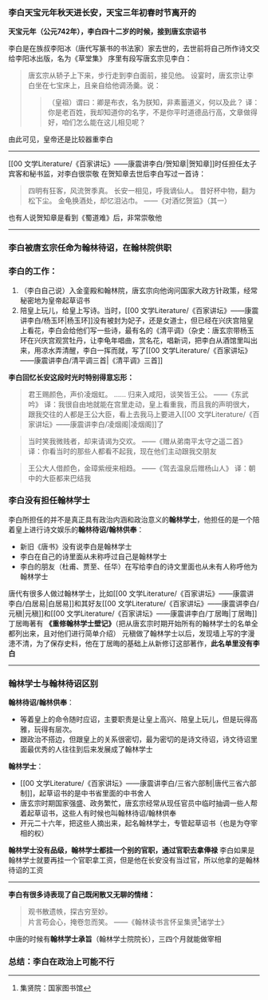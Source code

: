 ### 李白天宝元年秋天进长安，天宝三年初春时节离开的

**天宝元年（公元742年），李白四十二岁的时候，接到唐玄宗诏书**

李白是在族叔李阳冰（唐代写篆书的书法家）家去世的，去世前将自己所作诗文交给李阳冰出版，名为《草堂集》
序里有段写唐玄宗见李白：
>唐玄宗从轿子上下来，步行走到李白面前，接见他。
>设宴时，唐玄宗让李白坐在七宝床上，且亲自给他调汤羹。说：
>>（皇祖）谓曰：卿是布衣，名为朕知，非素蓄道义，何以及此？
>>译：你是老百姓，我却知道你的名字，不是你平时道德品行高，文章做得好，咱们怎么能在这儿相见呢？

由此可见，皇帝还是比较器重李白

---
[[00 文学Literature/《百家讲坛》——康震讲李白/贺知章|贺知章]]时任担任太子宾客和秘书监，对李白很崇敬
在贺知章去世后李白写过一首诗：
>四明有狂客，风流贺季真。
>长安一相见，呼我谪仙人。
>昔好杯中物，翻为松下尘。
>金龟换酒处，却忆泪沾巾。
>——《对酒忆贺监》（其一）

也有人说贺知章是看到《蜀道难》后，非常崇敬他

---
### 李白被唐玄宗任命为**翰林待诏**，在翰林院供职

### 李白的工作：
1. （李白自己说）入金銮殿和翰林院，唐玄宗向他询问国家大政方针政策，经常秘密地为皇帝起草诏书
2. 陪皇上玩儿，给皇上写诗。当时，[[00 文学Literature/《百家讲坛》——康震讲李白/杨玉环|杨玉环]]没有被封为妃子，还是女道士，但已经在兴庆宫陪皇上看花，李白会给他们写一些诗，最有名的《清平调》（杂史：唐玄宗带杨玉环在兴庆宫观赏牡丹，让李龟年唱曲，赏名花，唱新词，把李白从酒馆里叫出来，用凉水弄清醒，李白一挥而就，写了[[00 文学Literature/《百家讲坛》——康震讲李白/清平调三首|《清平调》三首]]

**李白回忆长安这段时光时特别得意忘形：**
>君王赐颜色，声价凌烟虹。
>……
>归来入咸阳，谈笑皆王公。
>——《东武吟》
>译：我很自由地就能在宫里走动，皇上看重我，而且我的声明很大，跟我交往的人都是王公大臣，看上去我马上要进入[[00 文学Literature/《百家讲坛》——康震讲李白/凌烟阁|凌烟阁]]了

>当时笑我微贱者，却来请谒为交欢。
>——《赠从弟南平太守之遥二首》
>译：你看当时的那些人都看不起我，现在他们主动跟我交朋友

>王公大人借颜色，金璋紫绶来相趋。
>——《驾去温泉后赠杨山人》
>译：朝中的大臣都来巴结我

### 李白没有担任翰林学士
李白所担任的并不是真正具有政治内涵和政治意义的**翰林学士**，他担任的是一个陪着皇上进行诗文娱乐的**翰林待诏/翰林供奉**：
- 新旧《唐书》没有说李白是翰林学士
- 李白在自己的诗里面从未称呼过自己是翰林学士
- 李白的朋友（杜甫、贾至、任华）在写给李白的诗文里面也从未有人称呼他为翰林学士

唐代有很多人做过翰林学士，比如[[00 文学Literature/《百家讲坛》——康震讲李白/白居易|白居易]]和其好友[[00 文学Literature/《百家讲坛》——康震讲李白/元稹|元稹]]和[[00 文学Literature/《百家讲坛》——康震讲李白/丁居晦|丁居晦]]
丁居晦著有 **《重修翰林学士壁记》**（把从唐玄宗时期开始所有的翰林学士的名单全都列出来，且对他们进行简单介绍）
元稹做了翰林学士以后，发现墙上写的字漫漶不清，为了保存史料，他在丁居晦的基础上从新修订这部著作，**此名单里没有李白**

---
### 翰林学士与翰林待诏区别
**翰林待诏/翰林供奉**：
- 等着皇上的命令随时应诏，主要职责是让皇上高兴、陪皇上玩儿，但是玩得高雅，玩得有层次。
- 跟政治不搭边，但跟皇上的关系很密切，最为密切的是诗文待诏，诗文待诏里面最优秀的人往往到后来发展成了翰林学士

**翰林学士**：
- [[00 文学Literature/《百家讲坛》——康震讲李白/三省六部制|唐代三省六部制]]，起草诏书的是中书省里面的中书舍人
- 唐玄宗时期国家强盛、政务繁忙，唐玄宗经常从现任官员中临时抽调一些人帮着起草诏书，这些人有时候也叫翰林待诏/翰林供奉
- 开元二十六年，把这些人摘出来，起名翰林学士，专管起草诏书（也是为夺宰相的权）

**翰林学士没有品级，翰林学士都挂一个别的官职，通过官职去拿俸禄**
李白如果是翰林学士就要再挂一个官职拿工资，但是他在长安没有当过官，所以他拿的是翰林待诏的工资

---
**李白有很多诗表现了自己既闲散又无聊的情绪：**
>观书散遗帙，探古穷至妙。  
>片言苟会心，掩卷忽而笑。
>——《翰林读书言怀呈集贤[^1]诸学士》

[^1]: 集贤院：国家图书馆

中唐的时候有**翰林学士承旨**（翰林学士院院长），三四个月就能做宰相

### 总结：李白在政治上可能不行
